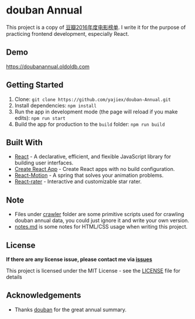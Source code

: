 # douban Annual 

This project is a copy of [豆瓣2016年度电影榜单](https://movie.douban.com/annual2016/). I write it for the purpose of practicing frontend development, especially React.

## Demo

https://doubanannual.oldoldb.com

## Getting Started

1. Clone: `git clone https://github.com/yajiex/douban-Annual.git`
2. Install dependencies: `npm install`
3. Run the app in development mode (the page will reload if you make edits): `npm run start`
4. Build the app for production to the `build` folder: `npm run build`

## Built With

* [React](https://github.com/facebook/react) - A declarative, efficient, and flexible JavaScript library for building user interfaces.
* [Create React App](https://github.com/facebookincubator/create-react-app) - Create React apps with no build configuration.
* [React-Motion](https://github.com/chenglou/react-motion) - A spring that solves your animation problems.
* [React-rater](https://github.com/NdYAG/react-rater) - Interactive and customizable star rater.


## Note

* Files under [crawler](crawler) folder are some primitive scripts used for crawling douban annual data, you could just ignore it and write your own version.
* [notes.md](notes.md) is some notes for HTML/CSS usage when writing this project.

## License

**If there are any license issue, please contact me via [issues](https://github.com/yajiex/douban-Annual/issues/new)**

This project is licensed under the MIT License - see the [LICENSE](LICENSE) file for details

## Acknowledgements

* Thanks [douban](https://www.douban.com/) for the great annual summary.
